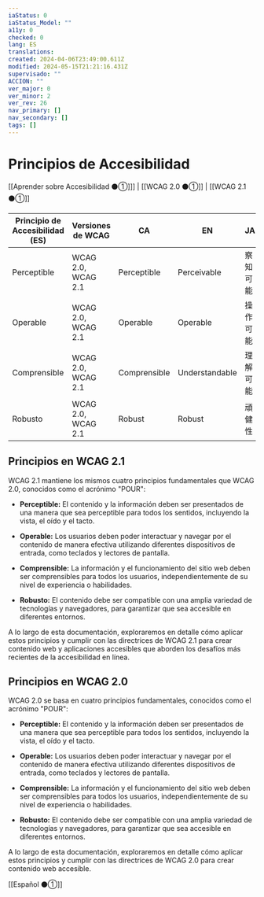 ```yaml
---
iaStatus: 0
iaStatus_Model: ""
a11y: 0
checked: 0
lang: ES
translations: 
created: 2024-04-06T23:49:00.611Z
modified: 2024-05-15T21:21:16.431Z
supervisado: ""
ACCION: ""
ver_major: 0
ver_minor: 2
ver_rev: 26
nav_primary: []
nav_secondary: []
tags: []
---
```

# Principios de Accesibilidad

[[Aprender sobre Accesibilidad ⚫①]]] | [[WCAG 2.0 ⚫①]] | [[WCAG 2.1 ⚫①]]

| Principio de Accesibilidad (ES) | Versiones de WCAG | CA        | EN        | JA       |
|---------------------------|-------------------|----------------|---------------|---------------|
| Perceptible                | WCAG 2.0, WCAG 2.1 | Perceptible     | Perceivable   | 察知可能        |
| Operable                  | WCAG 2.0, WCAG 2.1 | Operable        | Operable      | 操作可能        |
| Comprensible              | WCAG 2.0, WCAG 2.1 | Comprensible    | Understandable | 理解可能        |
| Robusto                   | WCAG 2.0, WCAG 2.1 | Robust          | Robust        | 頑健性          |

## Principios en WCAG 2.1

WCAG 2.1 mantiene los mismos cuatro principios fundamentales que WCAG 2.0, conocidos como el acrónimo "POUR":

- **Perceptible:** El contenido y la información deben ser presentados de una manera que sea perceptible para todos los sentidos, incluyendo la vista, el oído y el tacto.
    
- **Operable:** Los usuarios deben poder interactuar y navegar por el contenido de manera efectiva utilizando diferentes dispositivos de entrada, como teclados y lectores de pantalla.
    
- **Comprensible:** La información y el funcionamiento del sitio web deben ser comprensibles para todos los usuarios, independientemente de su nivel de experiencia o habilidades.
    
- **Robusto:** El contenido debe ser compatible con una amplia variedad de tecnologías y navegadores, para garantizar que sea accesible en diferentes entornos.
    

A lo largo de esta documentación, exploraremos en detalle cómo aplicar estos principios y cumplir con las directrices de WCAG 2.1 para crear contenido web y aplicaciones accesibles que aborden los desafíos más recientes de la accesibilidad en línea.

## Principios en WCAG 2.0

WCAG 2.0 se basa en cuatro principios fundamentales, conocidos como el acrónimo "POUR":

- **Perceptible:** El contenido y la información deben ser presentados de una manera que sea perceptible para todos los sentidos, incluyendo la vista, el oído y el tacto.
    
- **Operable:** Los usuarios deben poder interactuar y navegar por el contenido de manera efectiva utilizando diferentes dispositivos de entrada, como teclados y lectores de pantalla.
    
- **Comprensible:** La información y el funcionamiento del sitio web deben ser comprensibles para todos los usuarios, independientemente de su nivel de experiencia o habilidades.
    
- **Robusto:** El contenido debe ser compatible con una amplia variedad de tecnologías y navegadores, para garantizar que sea accesible en diferentes entornos.

A lo largo de esta documentación, exploraremos en detalle cómo aplicar estos principios y cumplir con las directrices de WCAG 2.0 para crear contenido web accesible.

[[Español ⚫①]]
